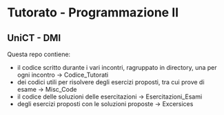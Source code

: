 # Tutorato - Programmazione II
## UniCT - DMI

Questa repo contiene:

- il codice scritto durante i vari incontri, ragruppato in directory, una per ogni incontro -> Codice_Tutorati
- dei codici utili per risolvere degli esercizi proposti, tra cui prove di esame -> Misc_Code
- il codice delle soluzioni delle esercitazioni -> Esercitazioni_Esami
- degli esercizi proposti con le soluzioni proposte -> Excersices